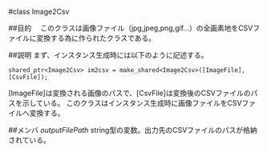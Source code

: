 #class Image2Csv

##目的
　このクラスは画像ファイル（jpg,jpeg,png,gif...）の全画素地をCSVファイルに変換する為に作られたクラスである。
 
##説明
 まず、インスタンス生成時には以下のように記述する。
 
 `shared_ptr<Image2Csv> im2csv = make_shared<Image2Csv>([ImageFile], [CsvFile]);`
  
 [ImageFile]は変換される画像のパスで、[CsvFile]は変換後のCSVファイルのパスを示している。
 このクラスはインスタンス生成時に画像ファイルをCSVファイルへ変換する。
 
##メンバ
 *outputFilePath*
  string型の変数。出力先のCSVファイルのパスが格納されている。
